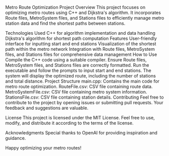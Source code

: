 Metro Route Optimization Project
Overview
This project focuses on optimizing metro routes using C++ and Dijkstra's algorithm. It incorporates Route files, MetroSystem files, and Stations files to efficiently manage metro station data and find the shortest paths between stations.

Technologies Used
C++ for algorithm implementation and data handling
Dijkstra's algorithm for shortest path computation
Features
User-friendly interface for inputting start and end stations
Visualization of the shortest path within the metro network
Integration with Route files, MetroSystem files, and Stations files for comprehensive data management
How to Use
Compile the C++ code using a suitable compiler.
Ensure Route files, MetroSystem files, and Stations files are correctly formatted.
Run the executable and follow the prompts to input start and end stations.
The system will display the optimized route, including the number of stations and total distance.
Project Structure
main.cpp: Contains the main code for metro route optimization.
RouteFile.csv: CSV file containing route data.
MetroSystemFile.csv: CSV file containing metro system information.
StationsFile.csv: CSV file containing station details.
Contributing
Feel free to contribute to the project by opening issues or submitting pull requests. Your feedback and suggestions are valuable.

License
This project is licensed under the MIT License. Feel free to use, modify, and distribute it according to the terms of the license.

Acknowledgments
Special thanks to OpenAI for providing inspiration and guidance.

Happy optimizing your metro routes!





